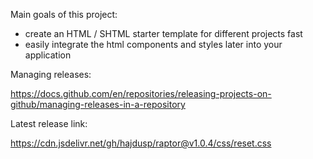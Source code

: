 Main goals of this project:
- create an HTML / SHTML starter template for different projects fast
- easily integrate the html components and styles later into your application 

Managing releases:

https://docs.github.com/en/repositories/releasing-projects-on-github/managing-releases-in-a-repository

Latest release link:

https://cdn.jsdelivr.net/gh/hajdusp/raptor@v1.0.4/css/reset.css
